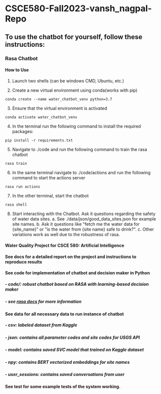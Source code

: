 # CSCE580-Fall2023-vansh_nagpal-Repo

## To use the chatbot for yourself, follow these instructions:
### Rasa Chatbot
#### How to Use
1) Launch two shells (can be windows CMD, Ubuntu, etc.)

2) Create a new virtual environment using conda(works with pip)

```
conda create --name water_chatbot_venv python=3.7
```

3) Ensure that the virtual environment is activated

```
conda activate water_chatbot_venv
```

4) In the terminal run the following command to install the required packages:

```
pip install -r requirements.txt
```

5) Navigate to ./code and run the following command to train the rasa chatbot

```
rasa train
```

6) In the same terminal navigate to ./code/actions and run the following command to start the actions server

```
rasa run actions
```

7) In the other terminal, start the chatbot

```
rasa shell
```

8) Start interacting with the Chatbot. Ask it questions regarding the safety of water data sites. 
  a. See ./data/json/good_data_sites.json for example site names. 
  b. Ask it questions like "fetch me the water data for {site_name}" or "is the water from {site name} safe to drink?". 
  c. Other variations work as well due to the robustness of rasa.

#### Water Quality Project for CSCE 580: Artificial Intelligence

#### See docs for a detailed report on the project and instructions to reproduce results

#### See code for implementation of chatbot and decision maker in Python
#####  - code/: robust chatbot based on RASA with learning-based decision maker 
#####  - see [rasa docs](https://rasa.com/docs/rasa/) for more information

#### See data for all necessary data to run instance of chatbot
#####  - csv: labeled dataset from Kaggle
#####  - json: contains all parameter codes and site codes for USGS API
#####  - model: contains saved SVC model that trained on Kaggle dataset
#####  - npy: contains BERT vectorized embeddings for site names
#####  - user_sessions: contains saved conversations from user

#### See test for some example tests of the system working.
